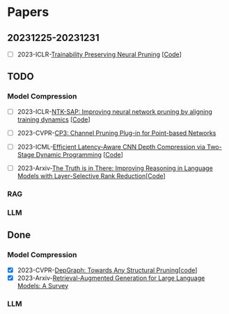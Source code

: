 # Papers

## 20231225-20231231

- [ ] 2023-ICLR-[Trainability Preserving Neural Pruning](https://arxiv.org/abs/2207.12534) [[Code](https://github.com/MingSun-Tse/TPP)]



## TODO

### Model Compression


- [ ] 2023-ICLR-[NTK-SAP: Improving neural network pruning by aligning training dynamics](https://openreview.net/forum?id=-5EWhW_4qWP) [[Code](https://github.com/YiteWang/NTK-SAP)]
- [ ] 2023-CVPR-[CP3: Channel Pruning Plug-in for Point-based Networks](https://arxiv.org/abs/2303.13097)
- [ ] 2023-ICML-[Efficient Latency-Aware CNN Depth Compression via Two-Stage Dynamic Programming](https://arxiv.org/abs/2301.12187) [[Code](https://github.com/snu-mllab/Efficient-CNN-Depth-Compression)]
- [ ] 2023-Arxiv-[The Truth is in There: Improving Reasoning in Language Models with Layer-Selective Rank Reduction](https://arxiv.org/pdf/2312.13558.pdf)[[Code](https://github.com/pratyushasharma/laser)]


### RAG




### LLM






## Done

### Model Compression

- [x] 2023-CVPR-[DepGraph: Towards Any Structural Pruning](https://arxiv.org/abs/2301.12900)[[code](https://github.com/VainF/Torch-Pruning)]
- [x] 2023-Arxiv-[Retrieval-Augmented Generation for Large Language Models: A Survey](https://arxiv.org/abs/2312.10997) 
### LLM
